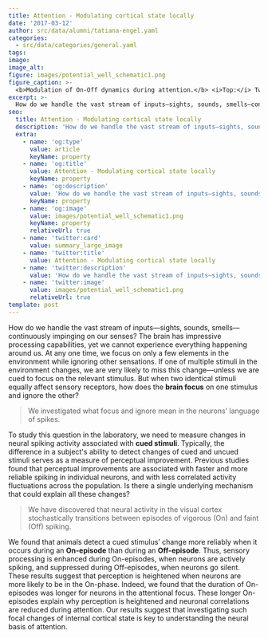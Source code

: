 ```yaml
---
title: Attention - Modulating cortical state locally
date: '2017-03-12'
author: src/data/alumni/tatiana-engel.yaml
categories:
  - src/data/categories/general.yaml
tags:
image:
image_alt:
figure: images/potential_well_schematic1.png
figure_caption: >-
  <b>Modulation of On-Off dynamics during attention.</b> <i>Top:</i> Two sites in visual area V4 corresponding to attended (orange ellipse) and unattended (black ellipse) retinotopic locations. <i>Middle:</i> Episodes of vigorous (On) and faint (Off) spiking are apparent in activity recorded from the attended location with a 16-channel multielectrode array. Spikes recorded on each channel during On and Off episodes are depicted by green or magenta ticks, respectively, in the corresponding row of the raster plot. <i>Bottom:</i> Same as Middle but for the unattended location. On average, On-phases are slightly longer in the attended location than in the unattended location.
excerpt: >-
  How do we handle the vast stream of inputs—sights, sounds, smells—continuously impinging on our senses?
seo:
  title: Attention - Modulating cortical state locally
  description: 'How do we handle the vast stream of inputs—sights, sounds, smells—continuously impinging on our senses?'
  extra:
    - name: 'og:type'
      value: article
      keyName: property
    - name: 'og:title'
      value: Attention - Modulating cortical state locally
      keyName: property
    - name: 'og:description'
      value: 'How do we handle the vast stream of inputs—sights, sounds, smells—continuously impinging on our senses?'
      keyName: property
    - name: 'og:image'
      value: images/potential_well_schematic1.png
      keyName: property
      relativeUrl: true
    - name: 'twitter:card'
      value: summary_large_image
    - name: 'twitter:title'
      value: Attention - Modulating cortical state locally
    - name: 'twitter:description'
      value: 'How do we handle the vast stream of inputs—sights, sounds, smells—continuously impinging on our senses?'
    - name: 'twitter:image'
      value: images/potential_well_schematic1.png
      relativeUrl: true
template: post
---
```

How do we handle the vast stream of inputs—sights, sounds, smells—continuously impinging on our senses? The brain has impressive processing capabilities, yet we cannot experience everything happening around us. At any one time, we focus on only a few elements in the environment while ignoring other sensations. If one of multiple stimuli in the environment changes, we are very likely to miss this change—unless we are cued to focus on the relevant stimulus. But when two identical stimuli equally affect sensory receptors, how does the **brain focus** on one stimulus and ignore the other?

> We investigated what focus and ignore mean in the neurons’ language of spikes.

To study this question in the laboratory, we need to measure changes in neural spiking activity associated with **cued stimuli**. Typically, the difference in a subject's ability to detect changes of cued and uncued stimuli serves as a measure of perceptual improvement. Previous studies found that perceptual improvements are associated with faster and more reliable spiking in individual neurons, and with less correlated activity fluctuations across the population. Is there a single underlying mechanism that could explain all these changes?

> We have discovered that neural activity in the visual cortex stochastically transitions between episodes of vigorous (On) and faint (Off) spiking.

We found that animals detect a cued stimulus’ change more reliably when it occurs during an **On-episode** than during an **Off-episode**. Thus, sensory processing is enhanced during On-episodes, when neurons are actively spiking, and suppressed during Off-episodes, when neurons go silent. These results suggest that perception is heightened when neurons are more likely to be in the On-phase. Indeed, we found that the duration of On-episodes was longer for neurons in the attentional focus. These longer On-episodes explain why perception is heightened and neuronal correlations are reduced during attention. Our results suggest that investigating such focal changes of internal cortical state is key to understanding the neural basis of attention.
